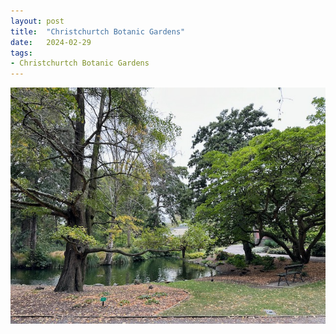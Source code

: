 ```yaml
---
layout: post
title:  "Christchurtch Botanic Gardens"
date:   2024-02-29
tags:
- Christchurtch Botanic Gardens
---
```

![Christchurtch Botanic Gardens](/media/2024-02-29-Christchurtch-Botanic-Gardens.jpeg)